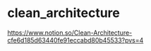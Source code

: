 # clean_architecture
https://www.notion.so/Clean-Architecture-cfe6d185d63440fe91eccabd80b45533?pvs=4
